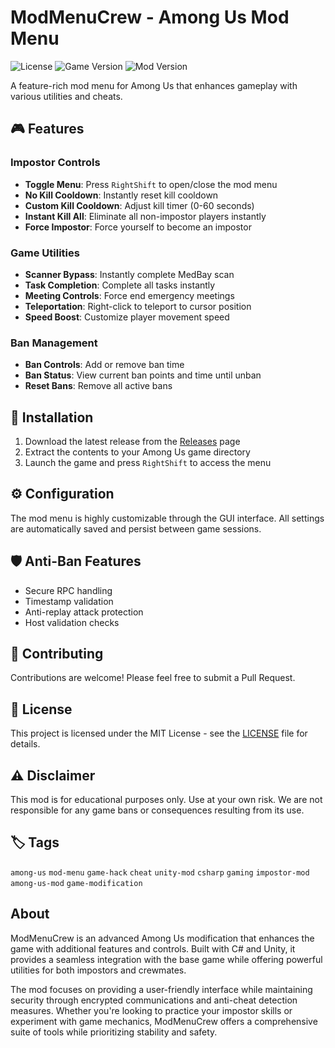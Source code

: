 # ModMenuCrew - Among Us Mod Menu

![License](https://img.shields.io/badge/license-MIT-blue.svg)
![Game Version](https://img.shields.io/badge/Among%20Us-2024.11.26-red)
![Mod Version](https://img.shields.io/badge/version-2.0.0-green)

A feature-rich mod menu for Among Us that enhances gameplay with various utilities and cheats.

## 🎮 Features

### Impostor Controls
- **Toggle Menu**: Press `RightShift` to open/close the mod menu
- **No Kill Cooldown**: Instantly reset kill cooldown
- **Custom Kill Cooldown**: Adjust kill timer (0-60 seconds)
- **Instant Kill All**: Eliminate all non-impostor players instantly
- **Force Impostor**: Force yourself to become an impostor

### Game Utilities
- **Scanner Bypass**: Instantly complete MedBay scan
- **Task Completion**: Complete all tasks instantly
- **Meeting Controls**: Force end emergency meetings
- **Teleportation**: Right-click to teleport to cursor position
- **Speed Boost**: Customize player movement speed

### Ban Management
- **Ban Controls**: Add or remove ban time
- **Ban Status**: View current ban points and time until unban
- **Reset Bans**: Remove all active bans

## 🚀 Installation

1. Download the latest release from the [Releases](https://github.com/yourusername/ModMenuCrew/releases) page
2. Extract the contents to your Among Us game directory
3. Launch the game and press `RightShift` to access the menu

## ⚙️ Configuration

The mod menu is highly customizable through the GUI interface. All settings are automatically saved and persist between game sessions.

## 🛡️ Anti-Ban Features

- Secure RPC handling
- Timestamp validation
- Anti-replay attack protection
- Host validation checks

## 🤝 Contributing

Contributions are welcome! Please feel free to submit a Pull Request.

## 📝 License

This project is licensed under the MIT License - see the [LICENSE](LICENSE) file for details.

## ⚠️ Disclaimer

This mod is for educational purposes only. Use at your own risk. We are not responsible for any game bans or consequences resulting from its use.

## 🏷️ Tags

`among-us` `mod-menu` `game-hack` `cheat` `unity-mod` `csharp` `gaming` `impostor-mod` `among-us-mod` `game-modification`

## About

ModMenuCrew is an advanced Among Us modification that enhances the game with additional features and controls. Built with C# and Unity, it provides a seamless integration with the base game while offering powerful utilities for both impostors and crewmates.

The mod focuses on providing a user-friendly interface while maintaining security through encrypted communications and anti-cheat detection measures. Whether you're looking to practice your impostor skills or experiment with game mechanics, ModMenuCrew offers a comprehensive suite of tools while prioritizing stability and safety.
